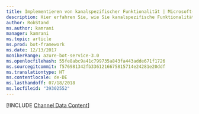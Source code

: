 ```yaml
---
title: Implementieren von kanalspezifischer Funktionalität | Microsoft-Dokumentation
description: Hier erfahren Sie, wie Sie kanalspezifische Funktionalität mit dem Bot Builder SDK für .NET implementieren.
author: RobStand
ms.author: kamrani
manager: kamrani
ms.topic: article
ms.prod: bot-framework
ms.date: 12/13/2017
monikerRange: azure-bot-service-3.0
ms.openlocfilehash: 55fe8abc9a41c799735a843fa443adde671f1726
ms.sourcegitcommit: f576981342fb3361216675815714e24281e20ddf
ms.translationtype: HT
ms.contentlocale: de-DE
ms.lasthandoff: 07/18/2018
ms.locfileid: "39302552"
---
```

[!INCLUDE [Channel Data Content](../includes/snippet-channeldata.md)]
